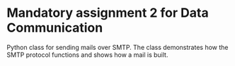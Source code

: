 # Mandatory assignment 2 for Data Communication
 Python class for sending mails over SMTP. 
 The class demonstrates how the SMTP protocol functions and shows how a mail is built.
 
 
